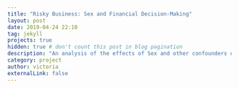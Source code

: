 ```yaml
---
title: "Risky Business: Sex and Financial Decision-Making"
layout: post
date: 2019-04-24 22:10
tag: jekyll
projects: true
hidden: true # don't count this post in blog pagination
description: "An analysis of the effects of Sex and other confounders on financial decision making"
category: project
author: victoria
externalLink: false
---
```


<object data="{{ site.url }}/assets/Empirical_Research_Paper.pdf" width="1000" height="1000" type='application/pdf'/></object>
